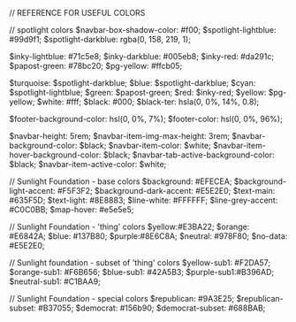 // REFERENCE FOR USEFUL COLORS

// spotlight colors
$navbar-box-shadow-color: #f00;
$spotlight-lightblue: #99d9f1;
$spotlight-darkblue: rgba(0, 158, 219, 1);

$inky-lightblue: #71c5e8;
$inky-darkblue: #005eb8;
$inky-red: #da291c;
$papost-green: #78bc20;
$pg-yellow: #ffcb05;

$turquoise: $spotlight-darkblue;
$blue: $spotlight-darkblue;
$cyan: $spotlight-lightblue;
$green: $papost-green;
$red: $inky-red;
$yellow: $pg-yellow;
$white: #fff;
$black: #000;
$black-ter: hsla(0, 0%, 14%, 0.8);

$footer-background-color: hsl(0, 0%, 7%);
$footer-color: hsl(0, 0%, 96%);

$navbar-height: 5rem;
$navbar-item-img-max-height: 3rem;
$navbar-background-color: $black;
$navbar-item-color: $white;
$navbar-item-hover-background-color: $black;
$navbar-tab-active-background-color: $black;
$navbar-item-active-color: $white;

// Sunlight Foundation - base colors
$background: #EFECEA;
$background-light-accent: #F5F3F2;
$background-dark-accent: #E5E2E0;
$text-main: #635F5D;
$text-light: #8E8883;
$line-white: #FFFFFF;
$line-grey-accent: #C0C0BB;
$map-hover: #e5e5e5;

// Sunlight Foundation - 'thing' colors
$yellow:#E3BA22;
$orange:  #E6842A;
$blue: #137B80;
$purple:#8E6C8A;
$neutral: #978F80;
$no-data: #E5E2E0;

// Sunlight foundation - subset of 'thing' colors
$yellow-sub1: #F2DA57;
$orange-sub1:  #F6B656;
$blue-sub1: #42A5B3;
$purple-sub1:#B396AD;
$neutral-sub1: #C1BAA9;

// Sunlight Foundation - special colors
$republican: #9A3E25;
$republican-subset: #B37055;
$democrat: #156b90;
$democrat-subset: #688BAB;